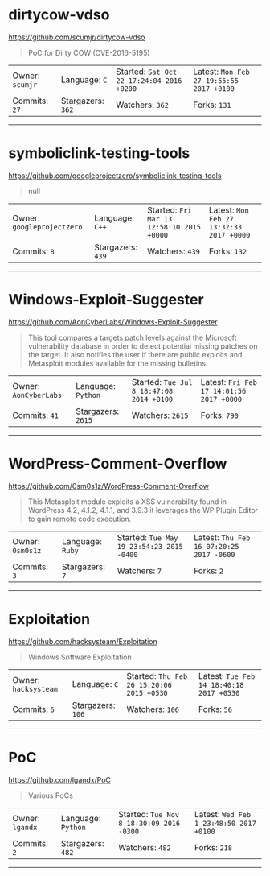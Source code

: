 # dirtycow-vdso

https://github.com/scumjr/dirtycow-vdso
<blockquote>
PoC for Dirty COW (CVE-2016-5195)
</blockquote>

<table>
<tr><td>Owner: <code>scumjr</code></td>
    <td>Language: <code>C</code></td>
    <td>Started: <code>Sat Oct 22 17:24:04 2016 +0200</code></td>
    <td>Latest: <code>Mon Feb 27 19:55:55 2017 +0100</code></td></tr>
<tr><td>Commits: <code>27</code></td>
    <td>Stargazers: <code>362</code></td>
    <td>Watchers: <code>362</code></td>
    <td>Forks: <code>131</code></td></tr>
</table>

---

# symboliclink-testing-tools

https://github.com/googleprojectzero/symboliclink-testing-tools
<blockquote>
null
</blockquote>

<table>
<tr><td>Owner: <code>googleprojectzero</code></td>
    <td>Language: <code>C++</code></td>
    <td>Started: <code>Fri Mar 13 12:58:10 2015 +0000</code></td>
    <td>Latest: <code>Mon Feb 27 13:32:33 2017 +0000</code></td></tr>
<tr><td>Commits: <code>8</code></td>
    <td>Stargazers: <code>439</code></td>
    <td>Watchers: <code>439</code></td>
    <td>Forks: <code>132</code></td></tr>
</table>

---

# Windows-Exploit-Suggester

https://github.com/AonCyberLabs/Windows-Exploit-Suggester
<blockquote>
This tool compares a targets patch levels against the Microsoft vulnerability database in order to detect potential missing patches on the target. It also notifies the user if there are public exploits and Metasploit modules available for the missing bulletins.
</blockquote>

<table>
<tr><td>Owner: <code>AonCyberLabs</code></td>
    <td>Language: <code>Python</code></td>
    <td>Started: <code>Tue Jul 8 18:47:08 2014 +0100</code></td>
    <td>Latest: <code>Fri Feb 17 14:01:56 2017 +0000</code></td></tr>
<tr><td>Commits: <code>41</code></td>
    <td>Stargazers: <code>2615</code></td>
    <td>Watchers: <code>2615</code></td>
    <td>Forks: <code>790</code></td></tr>
</table>

---

# WordPress-Comment-Overflow

https://github.com/0sm0s1z/WordPress-Comment-Overflow
<blockquote>
This Metasploit module exploits a XSS vulnerability found in WordPress 4.2, 4.1.2, 4.1.1, and 3.9.3 it leverages the WP Plugin Editor to gain remote code execution.
</blockquote>

<table>
<tr><td>Owner: <code>0sm0s1z</code></td>
    <td>Language: <code>Ruby</code></td>
    <td>Started: <code>Tue May 19 23:54:23 2015 -0400</code></td>
    <td>Latest: <code>Thu Feb 16 07:20:25 2017 -0600</code></td></tr>
<tr><td>Commits: <code>3</code></td>
    <td>Stargazers: <code>7</code></td>
    <td>Watchers: <code>7</code></td>
    <td>Forks: <code>2</code></td></tr>
</table>

---

# Exploitation

https://github.com/hacksysteam/Exploitation
<blockquote>
Windows Software Exploitation
</blockquote>

<table>
<tr><td>Owner: <code>hacksysteam</code></td>
    <td>Language: <code>C</code></td>
    <td>Started: <code>Thu Feb 26 15:20:06 2015 +0530</code></td>
    <td>Latest: <code>Tue Feb 14 18:40:18 2017 +0530</code></td></tr>
<tr><td>Commits: <code>6</code></td>
    <td>Stargazers: <code>106</code></td>
    <td>Watchers: <code>106</code></td>
    <td>Forks: <code>56</code></td></tr>
</table>

---

# PoC

https://github.com/lgandx/PoC
<blockquote>
Various PoCs
</blockquote>

<table>
<tr><td>Owner: <code>lgandx</code></td>
    <td>Language: <code>Python</code></td>
    <td>Started: <code>Tue Nov 8 18:30:09 2016 -0300</code></td>
    <td>Latest: <code>Wed Feb 1 23:48:50 2017 +0100</code></td></tr>
<tr><td>Commits: <code>2</code></td>
    <td>Stargazers: <code>482</code></td>
    <td>Watchers: <code>482</code></td>
    <td>Forks: <code>218</code></td></tr>
</table>

---

